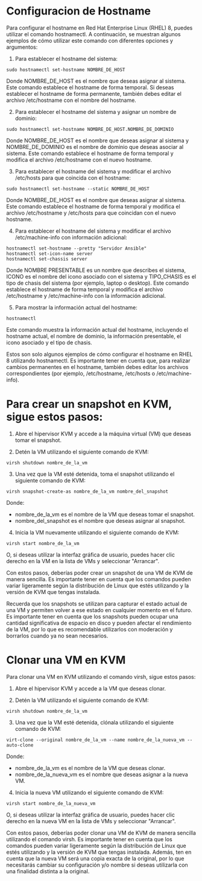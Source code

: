 # Configuracion de Hostname

Para configurar el hostname en Red Hat Enterprise Linux (RHEL) 8, puedes utilizar el comando hostnamectl. A continuación, se muestran algunos ejemplos de cómo utilizar este comando con diferentes opciones y argumentos:

1. Para establecer el hostname del sistema:

`sudo hostnamectl set-hostname NOMBRE_DE_HOST`

Donde NOMBRE_DE_HOST es el nombre que deseas asignar al sistema. Este comando establece el hostname de forma temporal. Si deseas establecer el hostname de forma permanente, también debes editar el archivo /etc/hostname con el nombre del hostname.

2. Para establecer el hostname del sistema y asignar un nombre de dominio:

`sudo hostnamectl set-hostname NOMBRE_DE_HOST.NOMBRE_DE_DOMINIO`

Donde NOMBRE_DE_HOST es el nombre que deseas asignar al sistema y NOMBRE_DE_DOMINIO es el nombre de dominio que deseas asociar al sistema. Este comando establece el hostname de forma temporal y modifica el archivo /etc/hostname con el nuevo hostname.

3. Para establecer el hostname del sistema y modificar el archivo /etc/hosts para que coincida con el hostname:

`sudo hostnamectl set-hostname --static NOMBRE_DE_HOST`

Donde NOMBRE_DE_HOST es el nombre que deseas asignar al sistema. Este comando establece el hostname de forma temporal y modifica el archivo /etc/hostname y /etc/hosts para que coincidan con el nuevo hostname.

4. Para establecer el hostname del sistema y modificar el archivo /etc/machine-info con información adicional:

```
hostnamectl set-hostname --pretty "Servidor Ansible"
hostnamectl set-icon-name server
hostnamectl set-chassis server
```

Donde NOMBRE PRESENTABLE es un nombre que describes el sistema, ICONO es el nombre del icono asociado con el sistema y TIPO_CHASIS es el tipo de chasis del sistema (por ejemplo, laptop o desktop). Este comando establece el hostname de forma temporal y modifica el archivo /etc/hostname y /etc/machine-info con la información adicional.

5. Para mostrar la información actual del hostname:

`hostnamectl`

Este comando muestra la información actual del hostname, incluyendo el hostname actual, el nombre de dominio, la información presentable, el icono asociado y el tipo de chasis.

Estos son solo algunos ejemplos de cómo configurar el hostname en RHEL 8 utilizando hostnamectl. Es importante tener en cuenta que, para realizar cambios permanentes en el hostname, también debes editar los archivos correspondientes (por ejemplo, /etc/hostname, /etc/hosts o /etc/machine-info).





# Para crear un snapshot en KVM, sigue estos pasos:

1. Abre el hipervisor KVM y accede a la máquina virtual (VM) que deseas tomar el snapshot.

2. Detén la VM utilizando el siguiente comando de KVM:

`virsh shutdown nombre_de_la_vm`

3. Una vez que la VM esté detenida, toma el snapshot utilizando el siguiente comando de KVM:

`virsh snapshot-create-as nombre_de_la_vm nombre_del_snapshot`

Donde:
- nombre_de_la_vm es el nombre de la VM que deseas tomar el snapshot.
- nombre_del_snapshot es el nombre que deseas asignar al snapshot.
4. Inicia la VM nuevamente utilizando el siguiente comando de KVM:


`virsh start nombre_de_la_vm`

O, si deseas utilizar la interfaz gráfica de usuario, puedes hacer clic derecho en la VM en la lista de VMs y seleccionar "Arrancar".

Con estos pasos, deberías poder crear un snapshot de una VM de KVM de manera sencilla. Es importante tener en cuenta que los comandos pueden variar ligeramente según la distribución de Linux que estés utilizando y la versión de KVM que tengas instalada.

Recuerda que los snapshots se utilizan para capturar el estado actual de una VM y permiten volver a ese estado en cualquier momento en el futuro. Es importante tener en cuenta que los snapshots pueden ocupar una cantidad significativa de espacio en disco y pueden afectar el rendimiento de la VM, por lo que es recomendable utilizarlos con moderación y borrarlos cuando ya no sean necesarios.


# Clonar una VM en KVM

Para clonar una VM en KVM utilizando el comando virsh, sigue estos pasos:

1. Abre el hipervisor KVM y accede a la VM que deseas clonar.

2. Detén la VM utilizando el siguiente comando de KVM:


`virsh shutdown nombre_de_la_vm`

3. Una vez que la VM esté detenida, clónala utilizando el siguiente comando de KVM:

`virt-clone --original nombre_de_la_vm --name nombre_de_la_nueva_vm --auto-clone`

Donde:

- nombre_de_la_vm es el nombre de la VM que deseas clonar.
- nombre_de_la_nueva_vm es el nombre que deseas asignar a la nueva VM.

4. Inicia la nueva VM utilizando el siguiente comando de KVM:

`virsh start nombre_de_la_nueva_vm`

O, si deseas utilizar la interfaz gráfica de usuario, puedes hacer clic derecho en la nueva VM en la lista de VMs y seleccionar "Arrancar".

Con estos pasos, deberías poder clonar una VM de KVM de manera sencilla utilizando el comando virsh. Es importante tener en cuenta que los comandos pueden variar ligeramente según la distribución de Linux que estés utilizando y la versión de KVM que tengas instalada. Además, ten en cuenta que la nueva VM será una copia exacta de la original, por lo que necesitarás cambiar su configuración y/o nombre si deseas utilizarla con una finalidad distinta a la original.
